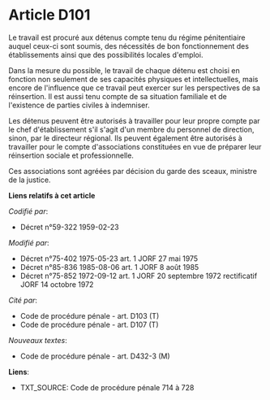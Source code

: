 # Article D101

Le travail est procuré aux détenus compte tenu du régime pénitentiaire auquel ceux-ci sont soumis, des nécessités de bon
fonctionnement des établissements ainsi que des possibilités locales d'emploi.

Dans la mesure du possible, le travail de chaque détenu est choisi en fonction non seulement de ses capacités physiques et
intellectuelles, mais encore de l'influence que ce travail peut exercer sur les perspectives de sa réinsertion. Il est aussi
tenu compte de sa situation familiale et de l'existence de parties civiles à indemniser.

Les détenus peuvent être autorisés à travailler pour leur propre compte par le chef d'établissement s'il s'agit d'un membre
du personnel de direction, sinon, par le directeur régional. Ils peuvent également être autorisés à travailler pour le compte
d'associations constituées en vue de préparer leur réinsertion sociale et professionnelle.

Ces associations sont agréées par décision du garde des sceaux, ministre de la justice.

**Liens relatifs à cet article**

_Codifié par_:

  - Décret n°59-322 1959-02-23

_Modifié par_:

  - Décret n°75-402 1975-05-23 art. 1 JORF 27 mai 1975
  - Décret n°85-836 1985-08-06 art. 1 JORF 8 août 1985
  - Décret n°75-852 1972-09-12 art. 1 JORF 20 septembre 1972 rectificatif JORF 14 octobre 1972

_Cité par_:

  - Code de procédure pénale - art. D103 (T)
  - Code de procédure pénale - art. D107 (T)

_Nouveaux textes_:

  - Code de procédure pénale - art. D432-3 (M)

**Liens**:

  - TXT_SOURCE: Code de procédure pénale 714 à 728
